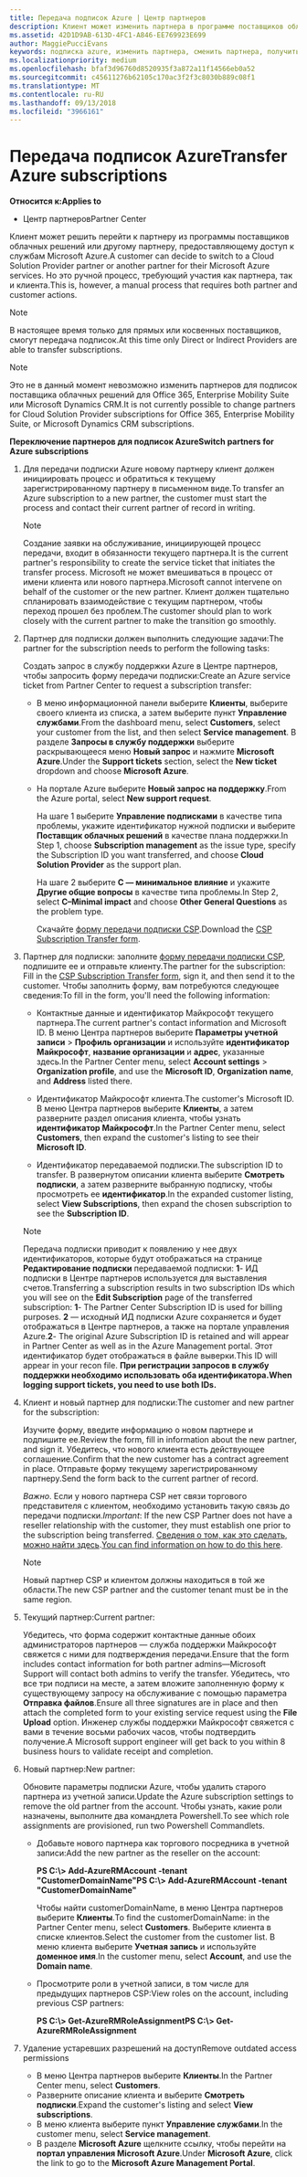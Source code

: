 ```yaml
---
title: Передача подписок Azure | Центр партнеров
description: Клиент может изменить партнера в программе поставщиков облачных решений, использующего службы Microsoft Azure. Однако это ручной процесс, требующий участия как партнера, так и клиента.
ms.assetid: 42D1D9AB-613D-4FC1-A846-EE769923E699
author: MaggiePucciEvans
keywords: подписка azure, изменить партнера, сменить партнера, получить нового партнера, другой партнер
ms.localizationpriority: medium
ms.openlocfilehash: bfaf3d96760d8520935f3a872a11f14566eb0a52
ms.sourcegitcommit: c45611276b62105c170ac3f2f3c8030b889c08f1
ms.translationtype: MT
ms.contentlocale: ru-RU
ms.lasthandoff: 09/13/2018
ms.locfileid: "3966161"
---
```

# <a name="transfer-azure-subscriptions"></a><span data-ttu-id="a472f-105">Передача подписок Azure</span><span class="sxs-lookup"><span data-stu-id="a472f-105">Transfer Azure subscriptions</span></span> 

**<span data-ttu-id="a472f-106">Относится к:</span><span class="sxs-lookup"><span data-stu-id="a472f-106">Applies to</span></span>**

-  <span data-ttu-id="a472f-107">Центр партнеров</span><span class="sxs-lookup"><span data-stu-id="a472f-107">Partner Center</span></span>

<span data-ttu-id="a472f-108">Клиент может решить перейти к партнеру из программы поставщиков облачных решений или другому партнеру, предоставляющему доступ к службам Microsoft Azure.</span><span class="sxs-lookup"><span data-stu-id="a472f-108">A customer can decide to switch to a Cloud Solution Provider partner or another partner for their Microsoft Azure services.</span></span> <span data-ttu-id="a472f-109">Но это ручной процесс, требующий участия как партнера, так и клиента.</span><span class="sxs-lookup"><span data-stu-id="a472f-109">This is, however, a manual process that requires both partner and customer actions.</span></span>

>[!Note]  
><span data-ttu-id="a472f-110">В настоящее время только для прямых или косвенных поставщиков, смогут передача подписок.</span><span class="sxs-lookup"><span data-stu-id="a472f-110">At this time only Direct or Indirect Providers are able to transfer subscriptions.</span></span>

>[!Note] 
><span data-ttu-id="a472f-111">Это не в данный момент невозможно изменить партнеров для подписок поставщика облачных решений для Office 365, Enterprise Mobility Suite или Microsoft Dynamics CRM.</span><span class="sxs-lookup"><span data-stu-id="a472f-111">It is not currently possible to change partners for Cloud Solution Provider subscriptions for Office 365, Enterprise Mobility Suite, or Microsoft Dynamics CRM subscriptions.</span></span>



**<span data-ttu-id="a472f-112">Переключение партнеров для подписок Azure</span><span class="sxs-lookup"><span data-stu-id="a472f-112">Switch partners for Azure subscriptions</span></span>**

1.  <span data-ttu-id="a472f-113">Для передачи подписки Azure новому партнеру клиент должен инициировать процесс и обратиться к текущему зарегистрированному партнеру в письменном виде.</span><span class="sxs-lookup"><span data-stu-id="a472f-113">To transfer an Azure subscription to a new partner, the customer must start the process and contact their current partner of record in writing.</span></span> 

    >[!Note]
    ><span data-ttu-id="a472f-114">Создание заявки на обслуживание, инициирующей процесс передачи, входит в обязанности текущего партнера.</span><span class="sxs-lookup"><span data-stu-id="a472f-114">It is the current partner's responsibility to create the service ticket that initiates the transfer process.</span></span> <span data-ttu-id="a472f-115">Microsoft не может вмешиваться в процесс от имени клиента или нового партнера.</span><span class="sxs-lookup"><span data-stu-id="a472f-115">Microsoft cannot intervene on behalf of the customer or the new partner.</span></span> <span data-ttu-id="a472f-116">Клиент должен тщательно спланировать взаимодействие с текущим партнером, чтобы переход прошел без проблем.</span><span class="sxs-lookup"><span data-stu-id="a472f-116">The customer should plan to work closely with the current partner to make the transition go smoothly.</span></span>

2.  <span data-ttu-id="a472f-117">Партнер для подписки должен выполнить следующие задачи:</span><span class="sxs-lookup"><span data-stu-id="a472f-117">The partner for the subscription needs to perform the following tasks:</span></span>

    <span data-ttu-id="a472f-118">Создать запрос в службу поддержки Azure в Центре партнеров, чтобы запросить форму передачи подписки:</span><span class="sxs-lookup"><span data-stu-id="a472f-118">Create an Azure service ticket from Partner Center to request a subscription transfer:</span></span>

    -   <span data-ttu-id="a472f-119">В меню информационной панели выберите **Клиенты**, выберите своего клиента из списка, а затем выберите пункт **Управление службами**.</span><span class="sxs-lookup"><span data-stu-id="a472f-119">From the dashboard menu, select **Customers**, select your customer from the list, and then select **Service management**.</span></span> <span data-ttu-id="a472f-120">В разделе **Запросы в службу поддержки** выберите раскрывающееся меню **Новый запрос** и нажмите **Microsoft Azure**.</span><span class="sxs-lookup"><span data-stu-id="a472f-120">Under the **Support tickets** section, select the **New ticket** dropdown and choose **Microsoft Azure**.</span></span>

    -   <span data-ttu-id="a472f-121">На портале Azure выберите **Новый запрос на поддержку**.</span><span class="sxs-lookup"><span data-stu-id="a472f-121">From the Azure portal, select **New support request**.</span></span>

        <span data-ttu-id="a472f-122">На шаге 1 выберите **Управление подписками** в качестве типа проблемы, укажите идентификатор нужной подписки и выберите **Поставщик облачных решений** в качестве плана поддержки.</span><span class="sxs-lookup"><span data-stu-id="a472f-122">In Step 1, choose **Subscription management** as the issue type, specify the Subscription ID you want transferred, and choose **Cloud Solution Provider** as the support plan.</span></span>

        <span data-ttu-id="a472f-123">На шаге 2 выберите **C — минимальное влияние** и укажите **Другие общие вопросы** в качестве типа проблемы.</span><span class="sxs-lookup"><span data-stu-id="a472f-123">In Step 2, select **C–Minimal impact** and choose **Other General Questions** as the problem type.</span></span>

        <span data-ttu-id="a472f-124">Скачайте [форму передачи подписки CSP](https://assets.windowsphone.com/5222c408-e546-4e01-b72a-2ec7d4c43d57/CSP_Subscription_Transfer_Form_Azure_InvariantCulture_Default.zip).</span><span class="sxs-lookup"><span data-stu-id="a472f-124">Download the [CSP Subscription Transfer form](https://assets.windowsphone.com/5222c408-e546-4e01-b72a-2ec7d4c43d57/CSP_Subscription_Transfer_Form_Azure_InvariantCulture_Default.zip).</span></span>

3.  <span data-ttu-id="a472f-125">Партнер для подписки: заполните [форму передачи подписки CSP](https://assets.windowsphone.com/5222c408-e546-4e01-b72a-2ec7d4c43d57/CSP_Subscription_Transfer_Form_Azure_InvariantCulture_Default.zip), подпишите ее и отправьте клиенту.</span><span class="sxs-lookup"><span data-stu-id="a472f-125">The partner for the subscription: Fill in the [CSP Subscription Transfer form](https://assets.windowsphone.com/5222c408-e546-4e01-b72a-2ec7d4c43d57/CSP_Subscription_Transfer_Form_Azure_InvariantCulture_Default.zip), sign it, and then send it to the customer.</span></span> <span data-ttu-id="a472f-126">Чтобы заполнить форму, вам потребуются следующее сведения:</span><span class="sxs-lookup"><span data-stu-id="a472f-126">To fill in the form, you'll need the following information:</span></span>

    -   <span data-ttu-id="a472f-127">Контактные данные и идентификатор Майкрософт текущего партнера.</span><span class="sxs-lookup"><span data-stu-id="a472f-127">The current partner's contact information and Microsoft ID.</span></span> <span data-ttu-id="a472f-128">В меню Центра партнеров выберите **Параметры учетной записи** &gt; **Профиль организации** и используйте **идентификатор Майкрософт**, **название организации** и **адрес**, указанные здесь.</span><span class="sxs-lookup"><span data-stu-id="a472f-128">In the Partner Center menu, select **Account settings** &gt; **Organization profile**, and use the **Microsoft ID**, **Organization name**, and **Address** listed there.</span></span>

    -   <span data-ttu-id="a472f-129">Идентификатор Майкрософт клиента.</span><span class="sxs-lookup"><span data-stu-id="a472f-129">The customer's Microsoft ID.</span></span> <span data-ttu-id="a472f-130">В меню Центра партнеров выберите **Клиенты**, а затем разверните раздел описания клиента, чтобы узнать **идентификатор Майкрософт**.</span><span class="sxs-lookup"><span data-stu-id="a472f-130">In the Partner Center menu, select **Customers**, then expand the customer's listing to see their **Microsoft ID**.</span></span>

    -   <span data-ttu-id="a472f-131">Идентификатор передаваемой подписки.</span><span class="sxs-lookup"><span data-stu-id="a472f-131">The subscription ID to transfer.</span></span> <span data-ttu-id="a472f-132">В развернутом описании клиента выберите **Смотреть подписки**, а затем разверните выбранную подписку, чтобы просмотреть ее **идентификатор**.</span><span class="sxs-lookup"><span data-stu-id="a472f-132">In the expanded customer listing, select **View Subscriptions**, then expand the chosen subscription to see the **Subscription ID**.</span></span>

     >[!Note]
     ><span data-ttu-id="a472f-133">Передача подписки приводит к появлению у нее двух идентификаторов, которые будут отображаться на странице **Редактирование подписки** передаваемой подписки: **1**- ИД подписки в Центре партнеров используется для выставления счетов.</span><span class="sxs-lookup"><span data-stu-id="a472f-133">Transferring a subscription results in two subscription IDs which you will see on the **Edit Subscription** page of the transferred subscription: **1**- The Partner Center Subscription ID is used for billing purposes.</span></span> 
    <span data-ttu-id="a472f-134">**2** — исходный ИД подписки Azure сохраняется и будет отображаться в Центре партнеров, а также на портале управления Azure.</span><span class="sxs-lookup"><span data-stu-id="a472f-134">**2**-  The original Azure Subscription ID is retained and will appear in Partner Center as well as in the Azure Management portal.</span></span> <span data-ttu-id="a472f-135">Этот идентификатор будет отображаться в файле выверки.</span><span class="sxs-lookup"><span data-stu-id="a472f-135">This ID will appear in your recon file.</span></span>  **<span data-ttu-id="a472f-136">При регистрации запросов в службу поддержки необходимо использовать оба идентификатора.</span><span class="sxs-lookup"><span data-stu-id="a472f-136">When logging support tickets, you need to use both IDs.</span></span>**

4.  <span data-ttu-id="a472f-137">Клиент и новый партнер для подписки:</span><span class="sxs-lookup"><span data-stu-id="a472f-137">The customer and new partner for the subscription:</span></span>

    <span data-ttu-id="a472f-138">Изучите форму, введите информацию о новом партнере и подпишите ее.</span><span class="sxs-lookup"><span data-stu-id="a472f-138">Review the form, fill in information about the new partner, and sign it.</span></span> <span data-ttu-id="a472f-139">Убедитесь, что нового клиента есть действующее соглашение.</span><span class="sxs-lookup"><span data-stu-id="a472f-139">Confirm that the new customer has a contract agreement in place.</span></span> <span data-ttu-id="a472f-140">Отправьте форму текущему зарегистрированному партнеру.</span><span class="sxs-lookup"><span data-stu-id="a472f-140">Send the form back to the current partner of record.</span></span>

    <span data-ttu-id="a472f-141">*Важно*. Если у нового партнера CSP нет связи торгового представителя с клиентом, необходимо установить такую связь до передачи подписки.</span><span class="sxs-lookup"><span data-stu-id="a472f-141">*Important*: If the new CSP Partner does not have a reseller relationship with the customer, they must establish one prior to the subscription being transferred.</span></span> <span data-ttu-id="a472f-142">[Сведения о том, как это сделать, можно найти здесь](request-a-relationship-with-a-customer.md).</span><span class="sxs-lookup"><span data-stu-id="a472f-142">[You can find information on how to do this here](request-a-relationship-with-a-customer.md).</span></span>

    >[!Note]
    ><span data-ttu-id="a472f-143">Новый партнер CSP и клиентом должны находиться в той же области.</span><span class="sxs-lookup"><span data-stu-id="a472f-143">The new CSP partner and the customer tenant must be in the same region.</span></span> 

5.  <span data-ttu-id="a472f-144">Текущий партнер:</span><span class="sxs-lookup"><span data-stu-id="a472f-144">Current partner:</span></span>

    <span data-ttu-id="a472f-145">Убедитесь, что форма содержит контактные данные обоих администраторов партнеров — служба поддержки Майкрософт свяжется с ними для подтверждения передачи.</span><span class="sxs-lookup"><span data-stu-id="a472f-145">Ensure that the form includes contact information for both partner admins—Microsoft Support will contact both admins to verify the transfer.</span></span> <span data-ttu-id="a472f-146">Убедитесь, что все три подписи на месте, а затем вложите заполненную форму к существующему запросу на обслуживание с помощью параметра **Отправка файлов**.</span><span class="sxs-lookup"><span data-stu-id="a472f-146">Ensure all three signatures are in place and then attach the completed form to your existing service request using the **File Upload** option.</span></span> <span data-ttu-id="a472f-147">Инженер службы поддержки Майкрософт свяжется с вами в течение восьми рабочих часов, чтобы подтвердить получение.</span><span class="sxs-lookup"><span data-stu-id="a472f-147">A Microsoft support engineer will get back to you within 8 business hours to validate receipt and completion.</span></span>

6.  <span data-ttu-id="a472f-148">Новый партнер:</span><span class="sxs-lookup"><span data-stu-id="a472f-148">New partner:</span></span>

    <span data-ttu-id="a472f-149">Обновите параметры подписки Azure, чтобы удалить старого партнера из учетной записи.</span><span class="sxs-lookup"><span data-stu-id="a472f-149">Update the Azure subscription settings to remove the old partner from the account.</span></span> <span data-ttu-id="a472f-150">Чтобы узнать, какие роли назначены, выполните два командлета Powershell.</span><span class="sxs-lookup"><span data-stu-id="a472f-150">To see which role assignments are provisioned, run two Powershell Commandlets.</span></span>

    -   <span data-ttu-id="a472f-151">Добавьте нового партнера как торгового посредника в учетной записи:</span><span class="sxs-lookup"><span data-stu-id="a472f-151">Add the new partner as the reseller on the account:</span></span>

        **<span data-ttu-id="a472f-152">PS C:\\&gt; Add-AzureRMAccount -tenant "CustomerDomainName"</span><span class="sxs-lookup"><span data-stu-id="a472f-152">PS C:\\&gt; Add-AzureRMAccount -tenant "CustomerDomainName"</span></span>**

        <span data-ttu-id="a472f-153">Чтобы найти customerDomainName, в меню Центра партнеров выберите **Клиенты**.</span><span class="sxs-lookup"><span data-stu-id="a472f-153">To find the customerDomainName: in the Partner Center menu, select **Customers**.</span></span> <span data-ttu-id="a472f-154">Выберите клиента в списке клиентов.</span><span class="sxs-lookup"><span data-stu-id="a472f-154">Select the customer from the customer list.</span></span> <span data-ttu-id="a472f-155">В меню клиента выберите **Учетная запись** и используйте **доменное имя**.</span><span class="sxs-lookup"><span data-stu-id="a472f-155">In the customer menu, select **Account**, and use the **Domain name**.</span></span>

    -   <span data-ttu-id="a472f-156">Просмотрите роли в учетной записи, в том числе для предыдущих партнеров CSP:</span><span class="sxs-lookup"><span data-stu-id="a472f-156">View roles on the account, including previous CSP partners:</span></span>

        **<span data-ttu-id="a472f-157">PS C:\\&gt; Get-AzureRMRoleAssignment</span><span class="sxs-lookup"><span data-stu-id="a472f-157">PS C:\\&gt; Get-AzureRMRoleAssignment</span></span>**

7. <span data-ttu-id="a472f-158">Удаление устаревших разрешений на доступ</span><span class="sxs-lookup"><span data-stu-id="a472f-158">Remove outdated access permissions</span></span>

    -  <span data-ttu-id="a472f-159">В меню Центра партнеров выберите **Клиенты**.</span><span class="sxs-lookup"><span data-stu-id="a472f-159">In the Partner Center menu, select **Customers**.</span></span> 
    -  <span data-ttu-id="a472f-160">Разверните описание клиента и выберите **Смотреть подписки**.</span><span class="sxs-lookup"><span data-stu-id="a472f-160">Expand the customer's listing and select **View subscriptions**.</span></span> 
    -  <span data-ttu-id="a472f-161">В меню клиента выберите пункт **Управление службами**.</span><span class="sxs-lookup"><span data-stu-id="a472f-161">In the customer menu, select **Service management**.</span></span> 
    -  <span data-ttu-id="a472f-162">В разделе **Microsoft Azure** щелкните ссылку, чтобы перейти на **портал управления Microsoft Azure**.</span><span class="sxs-lookup"><span data-stu-id="a472f-162">Under **Microsoft Azure**, click the link to go to the **Microsoft Azure Management Portal**.</span></span>

 

 



